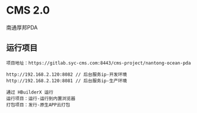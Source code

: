 # CMS 2.0

南通厚邦PDA

## 运行项目

```
项目地址：https://gitlab.syc-cms.com:8443/cms-project/nantong-ocean-pda

http://192.168.2.120:8082 // 后台服务ip-开发环境
http://192.168.2.120:8081 // 后台服务ip-生产环境

通过 HBuilderX 运行
运行项目：运行-运行到内置浏览器
打包项目：发行-原生APP云打包
```
